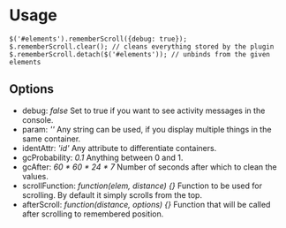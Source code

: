 # Usage

    $('#elements').rememberScroll({debug: true});
    $.rememberScroll.clear(); // cleans everything stored by the plugin
    $.rememberScroll.detach($('#elements')); // unbinds from the given elements

## Options

- debug: *false* Set to true if you want to see activity messages in the console.
- param: *''* Any string can be used, if you display multiple things in the same container.
- identAttr: *'id'* Any attribute to differentiate containers.
- gcProbability: *0.1* Anything between 0 and 1.
- gcAfter: *60 * 60 * 24 * 7* Number of seconds after which to clean the values.
- scrollFunction: *function(elem, distance) {}* Function to be used for scrolling. By default it simply scrolls from the top.
- afterScroll: *function(distance, options) {}* Function that will be called after scrolling to remembered position.
